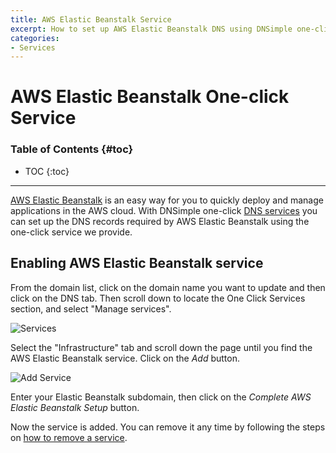 ```yaml
---
title: AWS Elastic Beanstalk Service
excerpt: How to set up AWS Elastic Beanstalk DNS using DNSimple one-click service.
categories:
- Services
---
```


# AWS Elastic Beanstalk One-click Service

### Table of Contents {#toc}

* TOC
{:toc}

---

[AWS Elastic Beanstalk](https://aws.amazon.com/elasticbeanstalk/) is an easy way for you to quickly deploy and manage applications in the AWS cloud. With DNSimple one-click [DNS services](/categories/services/) you can set up the DNS records required by AWS Elastic Beanstalk using the one-click service we provide.


## Enabling AWS Elastic Beanstalk service

From the domain list, click on the domain name you want to update and then click on the DNS tab. Then scroll down to locate the One Click Services section, and select "Manage services".

![Services](/files/services-dns-page-add.png)

Select the "Infrastructure" tab and scroll down the page until you find the AWS Elastic Beanstalk service. Click on the *Add* button.

![Add Service](/files/services-amazon-elasticbeanstalk.png)

Enter your Elastic Beanstalk subdomain, then click on the *Complete AWS Elastic Beanstalk Setup* button.

Now the service is added. You can remove it any time by following the steps on [how to remove a service](/articles/services/#removing-services).
